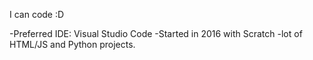 I can code :D

-Preferred IDE: Visual Studio Code
-Started in 2016 with Scratch
-lot of HTML/JS and Python projects.
